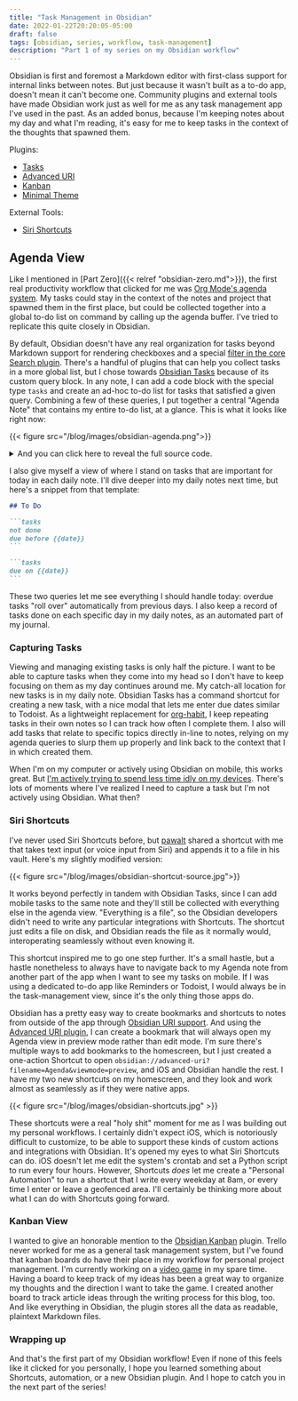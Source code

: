 ```yaml
---
title: "Task Management in Obsidian"
date: 2022-01-22T20:20:05-05:00
draft: false
tags: [obsidian, series, workflow, task-management]
description: "Part 1 of my series on my Obsidian workflow"
---
```


Obsidian is first and foremost a Markdown editor with first-class support for internal links between notes. But just because it wasn't built as a to-do app, doesn't mean it can't become one. Community plugins and external tools have made Obsidian work just as well for me as any task management app I've used in the past. As an added bonus, because I'm keeping notes about my day and what I'm reading, it's easy for me to keep tasks in the context of the thoughts that spawned them.

<!--more-->

Plugins:

- [Tasks](https://github.com/schemar/obsidian-tasks)
- [Advanced URI](https://github.com/Vinzent03/obsidian-advanced-uri)
- [Kanban](https://github.com/mgmeyers/obsidian-kanban)
- [Minimal Theme](https://github.com/kepano/obsidian-minimal)

External Tools:

- [Siri Shortcuts](https://apps.apple.com/us/app/shortcuts/id915249334)

## Agenda View

Like I mentioned in [Part Zero]({{< relref "obsidian-zero.md">}}), the first real productivity workflow that clicked for me was [Org Mode's agenda system](https://orgmode.org/manual/Agenda-Views.html). My tasks could stay in the context of the notes and project that spawned them in the first place, but could be collected together into a global to-do list on command by calling up the agenda buffer. I've tried to replicate this quite closely in Obsidian.

By default, Obsidian doesn't have any real organization for tasks beyond Markdown support for rendering checkboxes and a special [filter in the core Search plugin](https://help.obsidian.md/Plugins/Search#Search+operators). There's a handful of plugins that can help you collect tasks in a more global list, but I chose towards [Obsidian Tasks](https://github.com/schemar/obsidian-tasks) because of its custom query block. In any note, I can add a code block with the special type `tasks` and create an ad-hoc to-do list for tasks that satisfied a given query. Combining a few of these queries, I put together a central "Agenda Note" that contains my entire to-do list, at a glance. This is what it looks like right now:

{{< figure src="/blog/images/obsidian-agenda.png">}}

<details>
<summary>
And you can click here to reveal the full source code.
</summary>

````markdown
### Overdue

```tasks
not done
due before today
```

### Due today

```tasks
not done
due today
```

### Due in the next two weeks

```tasks
not done
due after today
due before in two weeks
```

### No due date

```tasks
not done
no due date
```

### Done today

```tasks
done today
```
````

All in all, pretty easy to understand! The queries look very close to natural language.

</details>

I also give myself a view of where I stand on tasks that are important for today in each daily note. I'll dive deeper into my daily notes next time, but here's a snippet from that template:

````markdown
## To Do

```tasks
not done
due before {{date}}
```

```tasks
due on {{date}}
```
````

These two queries let me see everything I should handle today: overdue tasks "roll over" automatically from previous days. I also keep a record of tasks done on each specific day in my daily notes, as an automated part of my journal.

### Capturing Tasks

Viewing and managing existing tasks is only half the picture. I want to be able to capture tasks when they come into my head so I don't have to keep focusing on them as my day continues around me. My catch-all location for new tasks is in my daily note. Obsidian Tasks has a command shortcut for creating a new task, with a nice modal that lets me enter due dates similar to Todoist. As a lightweight replacement for [org-habit](https://orgmode.org/manual/Tracking-your-habits.html), I keep repeating tasks in their own notes so I can track how often I complete them. I also will add tasks that relate to specific topics directly in-line to notes, relying on my agenda queries to slurp them up properly and link back to the context that I in which created them.

When I'm on my computer or actively using Obsidian on mobile, this works great. But <a href='{{< relref "digital-mindfulness.md" >}}'>I'm actively trying to spend less time idly on my devices</a>. There's lots of moments where I've realized I need to capture a task but I'm not actively using Obsidian. What then?

### Siri Shortcuts

I've never used Siri Shortcuts before, but [pawalt](https://pawa.lt) shared a shortcut with me that takes text input (or voice input from Siri) and appends it to a file in his vault. Here's my slightly modified version:

{{< figure src="/blog/images/obsidian-shortcut-source.jpg">}}

It works beyond perfectly in tandem with Obsidian Tasks, since I can add mobile tasks to the same note and they'll still be collected with everything else in the agenda view. "Everything is a file", so the Obsidian developers didn't need to write any particular integrations with Shortcuts. The shortcut just edits a file on disk, and Obsidian reads the file as it normally would, interoperating seamlessly without even knowing it.

This shortcut inspired me to go one step further. It's a small hastle, but a hastle nonetheless to always have to navigate back to my Agenda note from another part of the app when I want to see my tasks on mobile. If I was using a dedicated to-do app like Reminders or Todoist, I would always be in the task-management view, since it's the only thing those apps do.

Obsidian has a pretty easy way to create bookmarks and shortcuts to notes from outside of the app through [Obsidian URI support](https://help.obsidian.md/Advanced+topics/Using+obsidian+URI). And using the [Advanced URI plugin](https://github.com/Vinzent03/obsidian-advanced-uri), I can create a bookmark that will always open my Agenda view in preview mode rather than edit mode. I'm sure there's multiple ways to add bookmarks to the homescreen, but I just created a one-action Shortcut to open `obsidian://advanced-uri?filename=Agenda&viewmode=preview`, and iOS and Obsidian handle the rest. I have my two new shortcuts on my homescreen, and they look and work almost as seamlessly as if they were native apps.

{{< figure src="/blog/images/obsidian-shortcuts.jpg" >}}

These shortcuts were a real "holy shit" moment for me as I was building out my personal workflows. I certainly didn't expect iOS, which is notoriously difficult to customize, to be able to support these kinds of custom actions and integrations with Obsidian. It's opened my eyes to what Siri Shortcuts can do. iOS doesn't let me edit the system's crontab and set a Python script to run every four hours. However, Shortcuts _does_ let me create a "Personal Automation" to run a shortcut that I write every weekday at 8am, or every time I enter or leave a geofenced area. I'll certainly be thinking more about what I can do with Shortcuts going forward.

### Kanban View

I wanted to give an honorable mention to the [Obsidian Kanban](https://github.com/mgmeyers/obsidian-kanban) plugin. Trello never worked for me as a general task management system, but I've found that kanban boards do have their place in my workflow for personal project management. I'm currently working on a [video game](https://github.com/davish/rogue-asteroids) in my spare time. Having a board to keep track of my ideas has been a great way to organize my thoughts and the direction I want to take the game. I created another board to track article ideas through the writing process for this blog, too. And like everything in Obsidian, the plugin stores all the data as readable, plaintext Markdown files.

### Wrapping up

And that's the first part of my Obsidian workflow! Even if none of this feels like it clicked for you personally, I hope you learned something about Shortcuts, automation, or a new Obsidian plugin. And I hope to catch you in the next part of the series!
